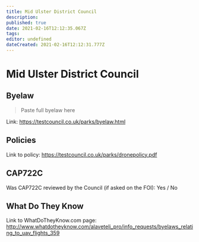 ```yaml
---
title: Mid Ulster District Council
description: 
published: true
date: 2021-02-16T12:12:35.067Z
tags: 
editor: undefined
dateCreated: 2021-02-16T12:12:31.777Z
---
```


# Mid Ulster District Council


## Byelaw
> Paste full byelaw here

Link:
https://testcouncil.co.uk/parks/byelaw.html

## Policies
Link to policy:
https://testcouncil.co.uk/parks/dronepolicy.pdf

## CAP722C

Was CAP722C reviewed by the Council (if asked on the FOI): Yes / No

## What Do They Know

Link to WhatDoTheyKnow.com page:
http://www.whatdotheyknow.com/alaveteli_pro/info_requests/byelaws_relating_to_uav_flights_359

